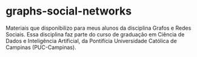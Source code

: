 # graphs-social-networks
Materiais que disponibilizo para meus alunos da disciplina Grafos e Redes Sociais. Essa disciplina faz parte do curso de graduação em Ciência de Dados e Inteligência Artificial, da Pontifícia Universidade Católica de Campinas (PUC-Campinas). 
